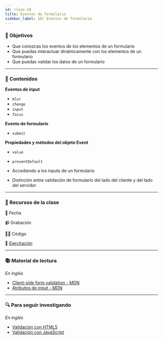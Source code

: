 ```yaml
---
id: clase-10
title: Eventos de formulario
sidebar_label: 10) Eventos de formulario
---
```


### 🏁 Objetivos

- Que conozcas los eventos de los elementos de un formulario
- Que puedas interactuar dinámicamente con los elementos de un formulario
- Que puedas validar los datos de un formulario

---

### 📝 Contenidos

**Eventos de input**

- `blur`
- `change`
- `input`
- `focus`

**Evento de formulario**

- `submit`

**Propiedades y métodos del objeto Event**

- `value`
- `preventDefault`

- Accediendo a los inputs de un formulario
- Distinción entre validación de formulario del lado del cliente y del lado del servidor

---

### 🚀 Recursos de la clase

📆 Fecha

📹 Grabación

👩‍💻 Código

💪 [Ejercitación](https://github.com/Ada-IT/ejercicios-frontend/blob/master/modulo-2/ejercicios/22-formularios-dinamicos.md)

---

### 📚 Material de lectura

_En inglés_

- [Client-side form validation - MDN](https://developer.mozilla.org/en-US/docs/Learn/Forms/Form_validation)
- [Atributos de input - MDN](https://developer.mozilla.org/en-US/docs/Web/HTML/Element/input)

---

### 🔍 Para seguir investigando

_En inglés_

- [Validación con HTML5](https://css-tricks.com/form-validation-part-1-constraint-validation-html/)
- [Validación con JavaScript](https://css-tricks.com/form-validation-part-2-constraint-validation-api-javascript/)
